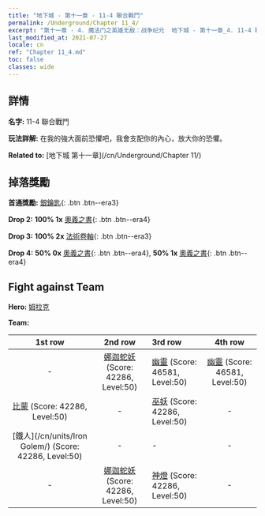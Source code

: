 ```yaml
---
title: "地下城 - 第十一章 - 11-4 聯合戰鬥"
permalink: /Underground/Chapter 11_4/
excerpt: "第十一章 - 4. 魔法门之英雄无敌：战争纪元  地下城 - 第十一章_4. 11-4 聯合戰鬥"
last_modified_at: 2021-07-27
locale: cn
ref: "Chapter 11_4.md"
toc: false
classes: wide
---
```


## 詳情

 **名字:** 11-4 聯合戰鬥

 **玩法詳解:**       在我的強大面前恐懼吧，我會支配你的內心，放大你的恐懼。

 **Related to:** [地下城 第十一章](/cn/Underground/Chapter 11/)

## 掉落獎勵

 **首通獎勵:** [銀鑰匙](/cn/Items/con_693/){: .btn .btn--era3}

 **Drop 2:** **100% 1x** [奧義之書](/cn/Items/mat_46/){: .btn .btn--era4}

 **Drop 3:** **100% 2x** [法術卷軸](/cn/Items/con_694/){: .btn .btn--era3}

 **Drop 4:** **50% 0x** [奧義之書](/cn/Items/mat_39/){: .btn .btn--era4}, **50% 1x** [奧義之書](/cn/Items/mat_39/){: .btn .btn--era4}


## Fight against Team
 **Hero:** [姆拉克](/cn/heroes/Mullich/)

 **Team:**


  | 1st row | 2nd row | 3rd row | 4th row |
  |:----:|:----:|:----|:----:|
  | - | [娜迦蛇妖](/cn/units/Naga/) (Score: 42286, Level:50)  | [幽靈](/cn/units/Wight/) (Score: 46581, Level:50)  | [幽靈](/cn/units/Wight/) (Score: 46581, Level:50)  |
  | [比蒙](/cn/units/Behemoth/) (Score: 42286, Level:50)  | - | [巫妖](/cn/units/Lich/) (Score: 42286, Level:50)  | - |
  | [鐵人](/cn/units/Iron Golem/) (Score: 42286, Level:50)  | - | - | - |
  | - | [娜迦蛇妖](/cn/units/Naga/) (Score: 42286, Level:50)  | [神燈](/cn/units/Genie/) (Score: 42286, Level:50)  | - |



